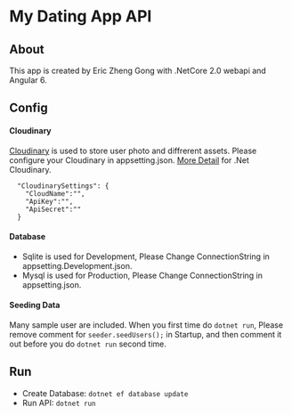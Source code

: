 # My Dating App API
## About
This app is created by Eric Zheng Gong with .NetCore 2.0 webapi and Angular 6.

## Config

#### Cloudinary
[Cloudinary](https://cloudinary.com/) is used to store user photo and diffrerent assets. Please configure your Cloudinary in appsetting.json.
[More Detail](https://cloudinary.com/documentation/dotnet_image_upload) for .Net Cloudinary.
```
  "CloudinarySettings": {
    "CloudName":"",
    "ApiKey":"",
    "ApiSecret":""
  }
```

#### Database
* Sqlite is used for Development, Please Change ConnectionString in appsetting.Development.json.
* Mysql is used for Production, Please Change ConnectionString in appsetting.json.

#### Seeding Data
Many sample user are included. When you first time do `dotnet run`, Please remove comment for `seeder.seedUsers();` in Startup, and then comment it out before you do `dotnet run` second time.

## Run
* Create Database: `dotnet ef database update`
* Run API: `dotnet run`